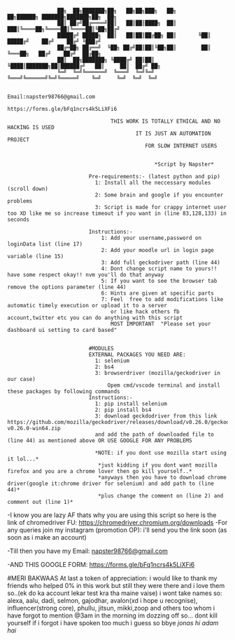                    ██╗  ██╗███████╗██╗   ██╗██╗███╗   ██╗        ██╗██████╗ ███████╗███████╗██╗  ██╗
                    ██║ ██╔╝██╔════╝██║   ██║██║████╗  ██║       ███║╚════██╗╚════██║╚════██║╚██╗██╔╝
                    █████╔╝ █████╗  ██║   ██║██║██╔██╗ ██║       ╚██║ █████╔╝    ██╔╝    ██╔╝ ╚███╔╝ 
                    ██╔═██╗ ██╔══╝  ╚██╗ ██╔╝██║██║╚██╗██║        ██║ ╚═══██╗   ██╔╝    ██╔╝  ██╔██╗ 
                    ██║  ██╗███████╗ ╚████╔╝ ██║██║ ╚████║███████╗██║██████╔╝   ██║     ██║  ██╔╝ ██╗
                    ╚═╝  ╚═╝╚══════╝  ╚═══╝  ╚═╝╚═╝  ╚═══╝╚══════╝╚═╝╚═════╝    ╚═╝     ╚═╝  ╚═╝  ╚═╝

                                               Email:napster98766@gmail.com
                                           https://forms.gle/bFq1ncrs4k5LiXFi6

                                     THIS WORK IS TOTALLY ETHICAL AND NO HACKING IS USED
                                             IT IS JUST AN AUTOMATION PROJECT
                                                FOR SLOW INTERNET USERS


                                                   *Script by Napster* 

                              Pre-requirements:- (latest python and pip)
                                1: Install all the neccessary modules (scroll down)
                                2: Some brain and google if you encounter problems
                                3: Script is made for crappy internet user too XD like me so increase timeout if you want in (line 83,128,133) in seconds 
                               
                              Instructions:-
                                  1: Add your username,password on loginData list (line 17)
                                  2: Add your moodle url in login page variable (line 15)
                                  3: Add full geckodriver path (line 44) 
                                  4: Dont change script name to yours!! have some respect okay!! nvm you'll do that anyway
                                  5: If you want to see the browser tab remove the options parameter (line 44)
                                  6: Hints are given at specific parts
                                  7: Feel  free to add modifications like automatic timely execution or upload it to a server
                                     or like hack others fb account,twitter etc you can do anything with this script
                                     MOST IMPORTANT  "Please set your dashboard ui setting to card based"


                              #MODULES
                              EXTERNAL PACKAGES YOU NEED ARE:
                                1: selenium	
                                2: bs4		
                                3: browserdriver (mozilla/geckodriver in our case)
                                    Opem cmd/vscode terminal and install these packages by following commands
                              Instructions:-
                                1: pip install selenium
                                2: pip install bs4
                                3: download geckdodriver from this link https://github.com/mozilla/geckodriver/releases/download/v0.26.0/geckodriver-v0.26.0-win64.zip
                                and add the path of downloaded file to (line 44) as mentioned above OR USE GOOGLE FOR ANY PROBLEMS

                                *NOTE: if you dont use mozilla start using it lol...*
                                 *just kidding if you dont want mozilla firefox and you are a chrome lover then go kill yourself..*
                                 *anyways then you have to download chrome driver(google it:chrome driver for selenium) and add path to (line 44)*
                                 *plus change the comment on (line 2) and comment out (line 1)*



-I know you are lazy AF thats why you are using this script so 
 here is the link of chromedriver FU: https://chromedriver.chromium.org/downloads
-For any queries join my instagram (promotion OP): i'll send you the link soon (as soon as i make an account)
 
-Till then you have my Email: napster98766@gmail.com
 
-AND THIS GOOGLE FORM: https://forms.gle/bFq1ncrs4k5LiXFi6
 
#MERI BAKWAAS
At last a token of appreciation: i would like to thank my friends who helped 0% in this work but still they were there and i love them so..(ek do ka account lekar test kra tha maine vaise)
i wont take names so: alexa, aalu, dadi, selmon, gajodhar, avalon(xd i hope u recognise),
influencer(strong core), phullu, jitsun, mikki,zoop and others too whom i have forgot to mention @3am in the morning 
im dozzing off so... dont kill yourself if i forgot
i have spoken too much i guess so bbye
*jonas hi adam hai*
